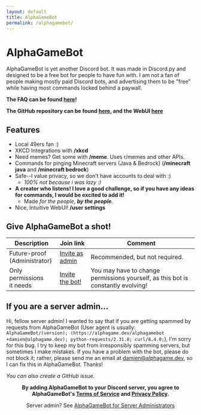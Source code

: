 ```yaml
---
layout: default
title: AlphaGameBot
permalink: /alphagamebot/
---
```

# AlphaGameBot
AlphaGameBot is yet another Discord bot.  It was made in Discord.py and designed to be a free bot for people to have fun with.  I am not a fan of people making mostly paid Discord bots, and advertising them to be "free" while having most commands locked behind a paywall.

**The FAQ can be found [here](/alphagamebot/faq)!**

**The GitHub repository can be found [here](https://github.com/AlphaGameBot/AlphaGameBot), and the WebUI [here](https://github.com/AlphaGameBot/WebUI)**

## Features
* Local 49ers fan :)
* XKCD Integrations with **/xkcd**
* Need memes?  Get some with **/meme**.  Uses r/memes and other APIs.
* Commands for pinging Minecraft servers (Java & Bedrock) (**/minecraft java** and **/minecraft bedrock**)
* Safe--I value privacy, so we don't have accounts to deal with :)
    * *100% not because i was lazy :)*
* **A creator who listens!  I love a good challenge, so if you have any ideas for commands, I would be excited to add it!**
    * Made *for the people*, ***by the people***.
* Nice, Intuitive WebUI! **/user settings**

## Give AlphaGameBot a shot!

| Description                  | Join link                                                                                      | Comment                                             |
|------------------------------ |-----------------------------------------------------------------------------------------------|-----------------------------------------------------|
| Future-proof<br>(Administrator)| [Invite as admin](https://discord.com/api/oauth2/authorize?client_id=946533554953809930&permissions=8&scope=bot) | Recommended, but not required.                       |
| Only permissions<br>it needs  | [Invite the bot!](https://discord.com/api/oauth2/authorize?client_id=946533554953809930&permissions=39859552415312&scope=bot) | You may have to change permissions yourself, as this bot is constantly evolving! |

## If you are a server admin...
Hi, fellow server admin!  I wanted to say that if you are getting spammed by requests from AlphaGameBot (User agent is usually: `AlphaGameBot/(version); (https://alphagame.dev/alphagamebot +damien@alphagame.dev); python-requests/2.31.0; curl/8.4.0;`), I'm sorry for this bug.  I try to keep my bot from irresponsibly spamming servers, but sometimes I make mistakes.  If you have a problem with the bot, please do not block it; rather, please send me an email at [damien@alphagame.dev](mailto:damien@alphagame.dev), so I can fix this in AlphaGameBot.  Thanks!

*You can also create a GitHub issue.*

<!-- Sorry, but I have to explicitly state this :/ -->
<p align="center">
   <b>
      By adding AlphaGameBot to your Discord server, you agree to AlphaGameBot's
      <a href="/alphagamebot/terms">Terms of Service</a> and
      <a href="/alphagamebot/privacy">Privacy Policy</a>.
   </b>
</p>
<p align="center">
    Server admin? See <a href="/alphagamebot/spamming">AlphaGameBot for Server Administrators
</p>